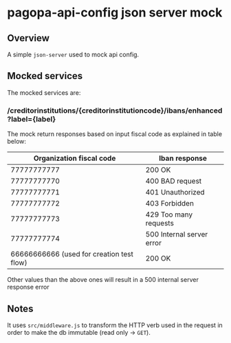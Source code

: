 # pagopa-api-config json server mock

## Overview

A simple `json-server` used to mock api config.

## Mocked services

The mocked services are:

### /creditorinstitutions/{creditorinstitutioncode}/ibans/enhanced?label={label}

The mock return responses based on input fiscal code as explained in table below:

| Organization fiscal code                  | Iban response             |
|-------------------------------------------|---------------------------|
| 77777777777                               | 200 OK                    |
| 77777777770                               | 400 BAD request           |
| 77777777771                               | 401 Unauthorized          |
| 77777777772                               | 403 Forbidden             |
| 77777777773                               | 429 Too many requests     |
| 77777777774                               | 500 Internal server error |
| 66666666666 (used for creation test flow) | 200 OK                    |

Other values than the above ones will result in a 500 internal server response error

## Notes

It uses `src/middleware.js` to transform the HTTP verb used in the request
in order to make the db immutable (read only -> `GET`).